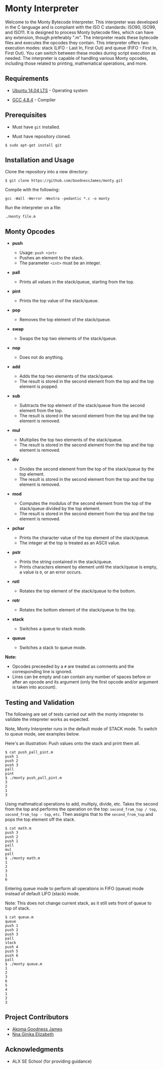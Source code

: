 # Monty Interpreter
Welcome to the Monty Bytecode Interpreter. This interpreter was developed in the C language and is compliant with the ISO C standards: ISO90, ISO99, and ISO11. It is designed to process Monty bytecode files, which can have any extension, though preferably ".m". The interpreter reads these bytecode files and executes the opcodes they contain.
This interpreter offers two execution modes: stack (LIFO - Last In, First Out) and queue (FIFO - First In, First Out). You can switch between these modes during script execution as needed. The interpreter is capable of handling various Monty opcodes, including those related to printing, mathematical operations, and more.

## Requirements
* [Ubuntu 14.04 LTS](http://releases.ubuntu.com/14.04/) - Operating system

* [GCC 4.8.4](https://gcc.gnu.org/gcc-4.8/) - Compiler


## Prerequisites

* Must have `git` installed.

* Must have repository cloned.

```
$ sudo apt-get install git
```

## Installation and Usage

Clone the repository into a new directory:

```
$ git clone https://github.com/GoodnessJames/monty.git
```
Compile with the following:

```
gcc -Wall -Werror -Wextra -pedantic *.c -o monty
```

Run the interpreter on a file:

```
./monty file.m
```

## Monty Opcodes

* **push**
  * Usage: `push <int>`
  * Pushes an element to the stack.
  * The parameter `<int>` must be an integer.

* **pall**
  * Prints all values in the stack/queue, starting from the top.

* **pint**
  * Prints the top value of the stack/queue.

* **pop**
  * Removes the top element of the stack/queue.

* **swap**
  * Swaps the top two elements of the stack/queue.

* **nop**
  * Does not do anything.

* **add**
  * Adds the top two elements of the stack/queue.
  * The result is stored in the second element from the top and the top element is popped.

* **sub**
  * Subtracts the top element of the stack/queue from the second element from the top.
  * The result is stored in the second element from the top and the top element is removed.

* **mul**
  * Multiplies the top two elements of the stack/queue.
  * The result is stored in the second element from the top and the top element is removed.

* **div**
  * Divides the second element from the top of the stack/queue by the top element.
  * The result is stored in the second element from the top and the top element is removed.

* **mod**
  * Computes the modulus of the second element from the top of the stack/queue divided by the top element.
  * The result is stored in the second element from the top and the top element is removed.

* **pchar**
  * Prints the character value of the top element of the stack/queue.
  * The integer at the top is treated as an ASCII value.

* **pstr**
  * Prints the string contained in the stack/queue.
  * Prints characters element by element until the stack/queue is empty, a value is `0`, or an error occurs.

* **rotl**
  * Rotates the top element of the stack/queue to the bottom.

* **rotr**
  * Rotates the bottom element of the stack/queue to the top.

* **stack**
  * Switches a queue to stack mode.

* **queue**
  * Switches a stack to queue mode.

**Note:**
- Opcodes preceeded by a `#` are treated as comments and the corresponding line is ignored.
- Lines can be empty and can contain any number of spaces before or after an opcode and its argument (only the first opcode and/or argument is taken into account).

## Testing and Validation
The following are set of tests carried out with the monty intepreter to validate the intepreter works as expected.

Note, Monty Interpreter runs in the default mode of STACK mode. To switch to queue mode, see examples below.

Here's an illustration: Push values onto the stack and print them all.

```
$ cat push_pall_pint.m
push 1
push 2
push 3
pall
pint
$ ./monty push_pall_pint.m
3
2
1
3
```

Using mathmatical operations to add, multiply, divide, etc. Takes the second from the top and performs the operation on the top: `second_from_top / top`, `second_from_top - top`, `etc`. Then assigns that to the `second_from_top` and pops the top element off the stack.

```
$ cat math.m
push 3
push 2
push 1
pall
mul
pall
$ ./monty math.m
1
2
3
1
6
```

Entering queue mode to perform all operations in FIFO (queue) mode instead of default LIFO (stack) mode.

Note: This does not change current stack, as it still sets front of queue to top of stack.

```
$ cat queue.m
queue
push 1
push 2
push 3
pall
stack
push 4
push 5
push 6
pall
$ ./monty queue.m
1
2
3
6
5
4
1
2
3
```

## Project Contributors
- [Akoma Goodness James](https://github.com/GoodnessJames)
- [Nna Ginika Elizabeth](https://github.com/Giniks)

## Acknowledgments
* ALX SE School (for providing guidance)
